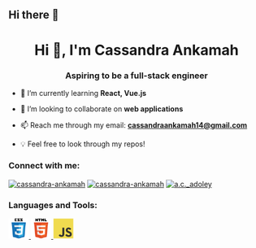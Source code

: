 ## Hi there 👋
<h1 align="center">Hi 👋, I'm Cassandra Ankamah</h1>
<h3 align="center">Aspiring to be a full-stack engineer</h3>

- 🌱 I’m currently learning **React, Vue.js**

- 👯 I’m looking to collaborate on **web applications**

- 📫 Reach me through my email: **cassandraankamah14@gmail.com**

- 💡 Feel free to look through my repos!

<h3 align="left">Connect with me:</h3>
<p align="left">
<a href="https://codepen.io/cassandra-ankamah" target="blank"><img align="center" src="https://raw.githubusercontent.com/rahuldkjain/github-profile-readme-generator/master/src/images/icons/Social/codepen.svg" alt="cassandra-ankamah" height="30" width="40" /></a>
<a href="https://linkedin.com/in/cassandra-ankamah" target="blank"><img align="center" src="https://raw.githubusercontent.com/rahuldkjain/github-profile-readme-generator/master/src/images/icons/Social/linked-in-alt.svg" alt="cassandra-ankamah" height="30" width="40" /></a>
<a href="https://instagram.com/a.c._adoley" target="blank"><img align="center" src="https://raw.githubusercontent.com/rahuldkjain/github-profile-readme-generator/master/src/images/icons/Social/instagram.svg" alt="a.c._adoley" height="30" width="40" /></a>
</p>

<h3 align="left">Languages and Tools:</h3>
<p align="left"> <a href="https://www.w3schools.com/css/" target="_blank" rel="noreferrer"> <img src="https://raw.githubusercontent.com/devicons/devicon/master/icons/css3/css3-original-wordmark.svg" alt="css3" width="40" height="40"/> </a> <a href="https://www.w3.org/html/" target="_blank" rel="noreferrer"> <img src="https://raw.githubusercontent.com/devicons/devicon/master/icons/html5/html5-original-wordmark.svg" alt="html5" width="40" height="40"/> </a> <a href="https://developer.mozilla.org/en-US/docs/Web/JavaScript" target="_blank" rel="noreferrer"> <img src="https://raw.githubusercontent.com/devicons/devicon/master/icons/javascript/javascript-original.svg" alt="javascript" width="40" height="40"/> </a> </p>

